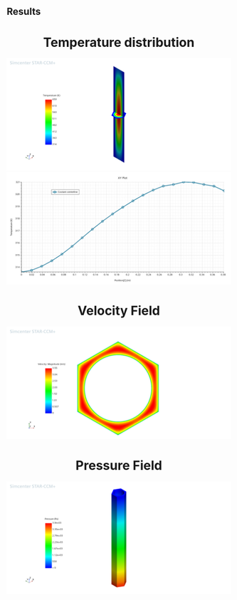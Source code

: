 ## Results

<h1 align="center">Temperature distribution</h1>

![](figs/triga-single-rod_temperature.png)
![](figs/triga-single-rod_coolant-temp.png)

<h1 align="center">Velocity Field</h1>

![](figs/triga-single-rod_velocity.png)

<h1 align="center">Pressure Field</h1>

![](figs/triga-single-rod_pressure.png)

